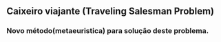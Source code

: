 ## Caixeiro viajante (Traveling Salesman Problem)
### Novo método(metaeuristica) para solução deste problema. 